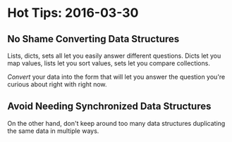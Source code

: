 # Hot Tips: 2016-03-30
## No Shame Converting Data Structures
Lists, dicts, sets all let you easily answer different questions.
Dicts let you map values, lists let you sort values, sets let you compare collections.

_Convert_ your data into the form that will let you answer the question you're curious about right with right now.


## Avoid Needing Synchronized Data Structures
On the other hand, don't keep around too many data structures duplicating the same data in multiple ways.
